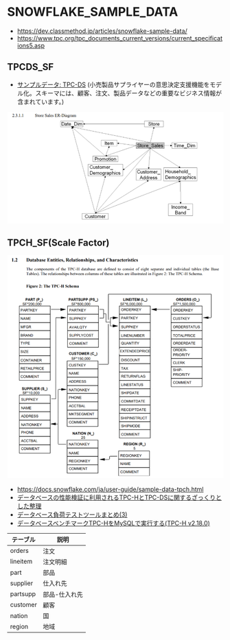 # SNOWFLAKE_SAMPLE_DATA

- https://dev.classmethod.jp/articles/snowflake-sample-data/
- https://www.tpc.org/tpc_documents_current_versions/current_specifications5.asp

## TPCDS_SF

- [サンプルデータ: TPC-DS](https://docs.snowflake.com/ja/user-guide/sample-data-tpcds.html) (小売製品サプライヤーの意思決定支援機能をモデル化。スキーマには、顧客、注文、製品データなどの重要なビジネス情報が含まれています。)

![](img/snowflake_sample_tpcds_er.png)


## TPCH_SF(Scale Factor)

![](img/snowflake_sample_tpch_er.png)

- https://docs.snowflake.com/ja/user-guide/sample-data-tpch.html
- [データベースの性能検証に利用されるTPC-HとTPC-DSに関するざっくりとした整理](https://qiita.com/manabian/items/93d9330cdb607383c2b9)
- [データベース負荷テストツールまとめ(3)](https://sh2.hatenablog.jp/entry/20100112)
- [データベースベンチマークTPC-HをMySQLで実行する(TPC-H v2.18.0)](https://qiita.com/myoshimi/items/bd460164af48ece1ab2d)


| テーブル | 説明          |
| -------- | ------------- |
| orders   | 注文          |
| lineitem | 注文明細      |
| part     | 部品          |
| supplier | 仕入れ先      |
| partsupp | 部品-仕入れ先 |
| customer | 顧客          |
| nation   | 国            |
| region   | 地域          |